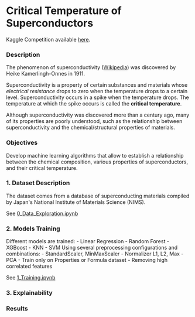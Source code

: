 # Critical Temperature of Superconductors

Kaggle Competition available [here](https://www.kaggle.com/competitions/critical-temperature-of-superconductors/overview).

### Description
The phenomenon of superconductivity ([Wikipedia](https://en.wikipedia.org/wiki/Superconductivity)) was discovered by Heike Kamerlingh-Onnes in 1911.

Superconductivity is a property of certain substances and materials whose *electrical resistance* drops to zero when the temperature drops to a certain level. Superconductivity occurs in a spike when the temperature drops. The temperature at which the spike occurs is called the **critical temperature**.

Although superconductivity was discovered more than a century ago, many of its properties are poorly understood, such as the relationship between superconductivity and the chemical/structural properties of materials.


### Objectives
Develop machine learning algorithms that allow to establish a relationship between the chemical composition, various properties of superconductors, and their critical temperature.


### 1. Dataset Description
The dataset comes from a database of superconducting materials compiled by Japan's National Institute of Materials Science (NIMS).

See [0_Data_Exploration.ipynb](https://github.com/RiccardoEvangelisti/Evangelisti-Critical-temperature-of-superconductors/blob/main/0_Data_Exploration.ipynb)

### 2. Models Training
Different models are trained:
    - Linear Regression
    - Random Forest
    - XGBoost
    - KNN
    - SVM
Using several preprocessing configurations and combinations:
    - StandardScaler, MinMaxScaler
    - Normalizer L1, L2, Max
    - PCA
    - Train only on Properties or Formula dataset
    - Removing high correlated features

See [1_Training.ipynb](https://github.com/RiccardoEvangelisti/Evangelisti-Critical-temperature-of-superconductors/blob/main/1_Training.ipynb)

### 3. Explainability


### Results
